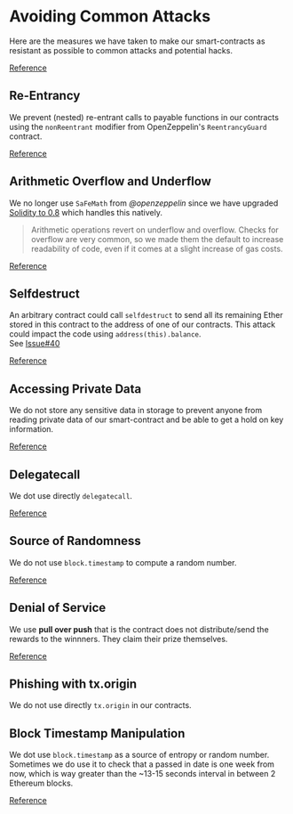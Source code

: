 # Avoiding Common Attacks

Here are the measures we have taken to make our smart-contracts as resistant as possible to common attacks and potential hacks.

[Reference](https://solidity-by-example.org)

## Re-Entrancy

We prevent (nested) re-entrant calls to payable functions in our contracts using the `nonReentrant` modifier from OpenZeppelin's `ReentrancyGuard` contract.

[Reference](https://solidity-by-example.org/hacks/re-entrancy/)


## Arithmetic Overflow and Underflow

We no longer use `SaFeMath` from *@openzeppelin*  since we have upgraded [Solidity to 0.8](https://docs.soliditylang.org/en/v0.8.3/080-breaking-changes.html) which handles this natively.
> Arithmetic operations revert on underflow and overflow. 
> Checks for overflow are very common, so we made them the default to increase readability of code, even if it comes at a slight increase of gas costs.

[Reference](https://solidity-by-example.org/hacks/overflow/)

## Selfdestruct

An arbitrary contract could call `selfdestruct` to send all its remaining Ether stored in this contract to the  address of one of our contracts. This attack could impact the code using `address(this).balance`.  
See [Issue#40](https://github.com/bet-no-loss/bet-no-loss/issues/40)

[Reference](https://solidity-by-example.org/hacks/self-destruct/)


## Accessing Private Data

We do not store any sensitive data in storage to prevent anyone from reading private data of our smart-contract and be able to get a hold on key information.

[Reference](https://solidity-by-example.org/hacks/accessing-private-data/)


## Delegatecall

We dot use directly `delegatecall`.

[Reference](https://solidity-by-example.org/hacks/delegatecall/)


## Source of Randomness

We do not use `block.timestamp` to compute a random number.

[Reference](https://solidity-by-example.org/hacks/randomness/)

## Denial of Service

We use **pull over push** that is the contract does not distribute/send the rewards to the winnners. They claim their prize themselves.

[Reference](https://solidity-by-example.org/hacks/denial-of-service/)

## Phishing with tx.origin

We do not use directly `tx.origin` in our contracts.

## Block Timestamp Manipulation

We dot use `block.timestamp` as a source of entropy or random number. Sometimes we do use it to check that a passed in date is one week from now, which is way greater than the ~13-15 seconds interval in between 2 Ethereum blocks.

[Reference](https://solidity-by-example.org/hacks/block-timestamp-manipulation/)